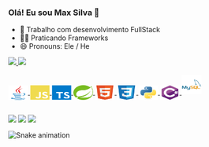 ### Olá! Eu sou Max Silva 🎩

- 🔭 Trabalho com desenvolvimento FullStack
- 👨‍💻 Praticando Frameworks
- 😄 Pronouns: Ele / He
<div>
  <a href="https://github.com/MaxNikollasSilvaSouza/MaxNikollasSilvaSouza">
  <img height="180em" src="https://github-readme-stats.vercel.app/api?username=maxnikollassilvasouza&show_icons=true&theme=yellow&include_all_commits=true&count_private=true"/>
  <img height="180em" src="https://github-readme-stats.vercel.app/api/top-langs/?username=maxnikollassilvasouza&layout=compact&langs_count=7&theme=yellow"/>
</div>
  
  <div style="display: inline_block"><br>
    <img align="center" alt="joelma-java" height="30" width="40" src="https://raw.githubusercontent.com/devicons/devicon/master/icons/java/java-original.svg">
  <img align="center" alt="Rafa-Js" height="30" width="40" src="https://raw.githubusercontent.com/devicons/devicon/master/icons/javascript/javascript-plain.svg">
  <img align="center" alt="Rafa-Ts" height="30" width="40" src="https://raw.githubusercontent.com/devicons/devicon/master/icons/typescript/typescript-plain.svg">
 <img align="center" alt="joelma-spring" height="30" width="40" src="https://raw.githubusercontent.com/devicons/devicon/master/icons/spring/spring-original.svg">
    
  <img align="center" alt="Rafa-HTML" height="30" width="40" src="https://raw.githubusercontent.com/devicons/devicon/master/icons/html5/html5-original.svg">
  <img align="center" alt="Rafa-CSS" height="30" width="40" src="https://raw.githubusercontent.com/devicons/devicon/master/icons/css3/css3-original.svg">
  <img align="center" alt="Rafa-Python" height="30" width="40" src="https://raw.githubusercontent.com/devicons/devicon/master/icons/python/python-original.svg">
  <img align="center" alt="Rafa-Csharp" height="30" width="40" src="https://raw.githubusercontent.com/devicons/devicon/master/icons/csharp/csharp-original.svg">
<a href="https://www.mysql.com/" target="_blank"> <img src="https://raw.githubusercontent.com/devicons/devicon/master/icons/mysql/mysql-original-wordmark.svg" alt="mysql" width="40" height="40"/> </a>
</div>
  
  ##
 
<div> 
  <a href="https://www.instagram.com/max_n_silva/" target="_blank"><img src="https://img.shields.io/badge/-Instagram-%23E4405F?style=for-the-badge&logo=instagram&logoColor=white" target="_blank"></a>
   <a href = "mailto:maxnikollas@gmail.com"><img src="https://img.shields.io/badge/-Gmail-%23333?style=for-the-badge&logo=gmail&logoColor=white" target="_blank"></a>
  <a href="https://www.linkedin.com/in/max-nikollas-silva-souza" target="_blank"><img src="https://img.shields.io/badge/-LinkedIn-%230077B5?style=for-the-badge&logo=linkedin&logoColor=white" target="_blank"></a> 
 
 ![Snake animation](https://github.com/MaxNikollasSilvaSouza/MaxNikollasSilvaSouza/blob/output/github-contribution-grid-snake.svg)
</div>

